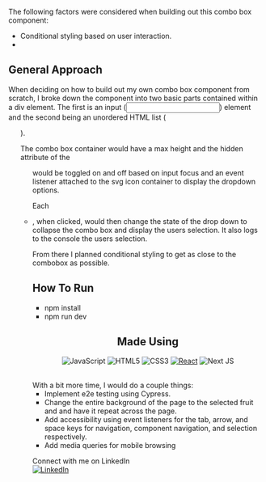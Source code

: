 
The following factors were considered when building out this combo box component:

- Conditional styling based on user interaction.
- 

<!-- https://ileriayo.github.io/markdown-badges/#markdown-badges -->

## General Approach

When deciding on how to build out my own combo box component from scratch, I broke down the component into two basic parts contained within a div element. The first is an input (<input>) element and the second being an unordered HTML list (<ul>).

The combo box container would have a max height and the hidden attribute of the <ul> would be toggled on and off based on input focus and an event listener attached to the svg icon container to display the dropdown options.

Each <li>, when clicked, would then change the state of the drop down to collapse the combo box and display the users selection. It also logs to the console the users selection.

From there I planned conditional styling to get as close to the combobox as possible. 

## How To Run

- npm install
- npm run dev


<div align='center'>

## Made Using

</div>
<!-- https://ileriayo.github.io/markdown-badges/#markdown-badges -->
<div align='center'>

![JavaScript](https://img.shields.io/badge/javascript-%23323330.svg?style=for-the-badge&logo=javascript&logoColor=%23F7DF1E)
![HTML5](https://img.shields.io/badge/html5-%23E34F26.svg?style=for-the-badge&logo=html5&logoColor=white)
![CSS3](https://img.shields.io/badge/css3-%231572B6.svg?style=for-the-badge&logo=css3&logoColor=white)
[![React](https://img.shields.io/badge/react-%2320232a.svg?style=for-the-badge&logo=react&logoColor=%2361DAFB)](https://reactjs.org/)
![Next JS](https://img.shields.io/badge/Next-black?style=for-the-badge&logo=next.js&logoColor=white)


</div>

</br>
With a bit more time, I would do a couple things:

- Implement e2e testing using Cypress.
- Change the entire background of the page to the selected fruit and and have it repeat across the page.
- Add accessibility using event listeners for the tab, arrow, and space keys for navigation, component navigation, and selection respectively.
- Add media queries for mobile browsing


Connect with me on LinkedIn
</br>
[![LinkedIn](https://skillicons.dev/icons?i=linkedin)](https://www.linkedin.com/in/j-easton-miller/) 